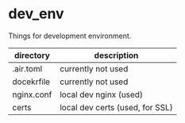 # dev_env

Things for development environment.

| directory  | description                     |
| ---------- | ------------------------------- |
| .air.toml  | currently not used              |
| docekrfile | currently not used              |
| nginx.conf | local dev nginx (used)          |
| certs      | local dev certs (used, for SSL) |
